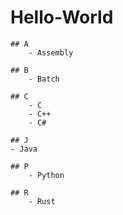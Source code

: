 # Hello-World

    ## A
        - Assembly

    ## B
        - Batch

    ## C
        - C
        - C++
        - C#

    ## J
    - Java

    ## P
        - Python

    ## R
        - Rust
